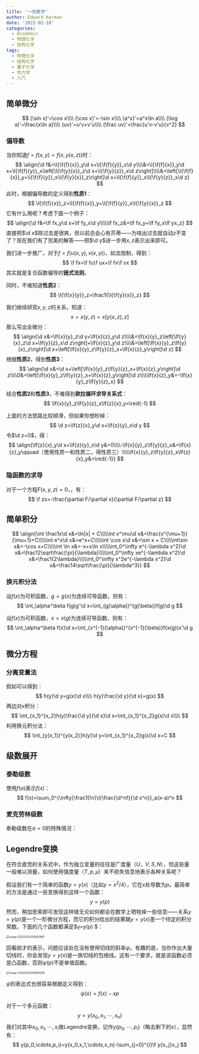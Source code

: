 ```yaml
---
title: '一些数学'
author: Edward Kerman
date: '2022-02-18'
categories:
  - Academic
  - 物理化学
  - 结构化学
tags:
  - 物理化学
  - 结构化学
  - 量子化学
  - 热力学
  - 入门
---
```

<!-- \(
  \def\d{{\mathrm d}}
	\def\B{{\mathrm B}}
	\def\A{{\mathrm A}}
	\def\m{{\mathrm m}}
	\def\align #1{{\begin{align*} #1 \end{align*}}}
	\def\f #1#2{{\frac{\partial  #1}{\partial  #2}}}
	\def\l #1{{\left( #1\right)}}
	\def\red #1{{\color{red}{ #1}}}
	\def\green #1{{\color{green}{ #1}}}
	\def\blue #1{{\color{blue}{ #1}}}
	\def\bm #1{{\boldsymbol{ #1}}}
\)  -->

## 简单微分

$$
(\sin x)'=\cos x\\\\
(\cos x)'=-\sin x\\\\
(a^x)'=a^x\ln a\\\\
(\log a)'=\frac{x\ln a}\\\\
(uv)'=u'v+v'u\\\\
(\frac uv)'=\frac{u'v-v'u}{v^2}
$$

### 偏导数

当你知道$f=f(x,y)=f(x,y(x,z))$时：
$$
\align{\d f&=\l{\f{f}{x}}_y\d x+\l{\f{f}{y}}_x\d y\\\\&=\l{\f{f}{x}}_y\d x+\l{\f{f}{y}}_x\left[\l{\f{y}{x}}_z\d x+\l{\f{y}{z}}_x\d z\right]\\\\&=\left[\l{\f{f}{x}}_y+\l{\f{f}{y}}_x\l{\f{y}{x}}_z\right]\d x+\l{\f{f}{y}}_x\l{\f{y}{z}}_x\d z}
$$
此时，根据偏导数的定义得到**性质1**：
$$
\l{\f{f}{x}}_z=\l{\f{f}{x}}_y+\l{\f{f}{y}}_x\l{\f{y}{x}}_z
$$
它有什么用呢？考虑下面一个例子：
$$
\align{\d f&=\lf fx_y\d x+\lf fy_x\d y\\\\\lf fx_z&=\lf fx_y+\lf fy_x\lf yx_z}
$$
直接把$\d x$除过去是很爽，但以前总会心有芥蒂——为啥出过去就自动$z$不变了？现在我们有了完美的解答——把$\d y$进一步用$x,z$表示出来即可。

我们进一步推广，对于$f=f(u(x,y),v(x,y))$，如法炮制，得到：
$$
\f fx=\f fu\f ux+\f fv\f vx
$$
其实就是复合函数偏导的<b>链式法则</b>。

同时，不难知道**性质2**：
$$
\l{\f{x}{y}}_z=\frac1{\l{\f{y}{x}}_z}
$$

我们继续研究$x,y,z$的关系，知道：
$$
x=x(y,z)=x\left[y(x,z),z\right]
$$
那么写出全微分：
$$
\align{\d x&=\lf{x}{y}_z\d y+\lf{x}{z}_y\d z\\\\&=\lf{x}{y}_z\left[\lf{y}{x}_z\d x+\lf{y}{z}_x\d z\right]+\lf{x}{z}_y\d z\\\\&=\left[\lf{x}{y}_z\lf{y}{x}_z\right]\d x+\left[\lf{x}{y}_z\lf{y}{z}_x+\lf{x}{z}_y\right]\d z}
$$
根据**性质2**，得到**性质3**：
$$
\align{\d x&=\d x+\left[\lf{x}{y}_z\lf{y}{z}_x+\lf{x}{z}_y\right]\d z\\\\0&=\left[\lf{x}{y}_z\lf{y}{z}_x+\lf{x}{z}_y\right]\d z\\\\\lf{x}{z}_y&=-\lf{x}{y}_z\lf{y}{z}_x}
$$

结合**性质2**和**性质3**，不难得到**欧拉循环求导关系式**：
$$
\lf{x}{y}_z\lf{y}{z}_x\lf{z}{x}_y=\red{-1}
$$

上面的方法思路比较顺滑，但如果你想秒掉：
$$
\d z=\lf{z}{x}_y\d x+\lf{z}{y}_x\d y
$$
令$\d z=0$，得：
$$
\align{\lf{z}{x}_y\d x+\lf{z}{y}_x\d y&=0\\\\-\lf{x}{y}_z\lf{y}{z}_x&=\lf{x}{z}_y\qquad（使用性质一和性质二，得性质三）\\\\\lf{x}{y}_z\lf{y}{z}_x\lf{z}{x}_y&=\red{-1}}
$$

### 隐函数的求导

对于一个方程$F(x,y,z)=0$，，有：
$$
\f zx=-\frac{\partial F/\partial x}{\partial F/\partial z}
$$

## 简单积分

$$
\align{\int \frac1x\d x&=\ln|x| + C\\\\\int x^\mu\d x&=\frac{x^{\mu+1}}{\mu+1}+C\\\\\int e^x\d x&=e^x+C\\\\\int \cos x\d x&=\sin x + C\\\\\int\sin x&=-\cos x+C\\\\\int \ln x&=-x+x\ln x\\\\\int_0^\infty e^{-\lambda x^2}\d x&=\frac12\sqrt\frac{\pi}{\lambda}\\\\\int_0^\infty xe^{-\lambda x^2}\d x&=\frac1{2\lambda}\\\\\int_0^\infty x^2e^{-\lambda x^2}\d x&=\frac14\sqrt\frac{\pi}{\lambda^3}}
$$

### 换元积分法

设$f(x)$为可积函数，$g=g(x)$为连续可导函数，则有：
$$
\int_\alpha^\beta f(g)g'\d x=\int_{g(\alpha)}^{g(\beta)}f(g)\d g
$$

设$f(x)$为可积函数，$x=x(g)$为连续可导函数，则有：
$$
\int_\alpha^\beta f(x)\d x=\int_{x^{-1}(\alpha)}^{x^{-1}(\beta)}f(x(g))x'\d g
$$

## 微分方程

### 分离变量法

假如可以得到：
$$
h(y)\d y=g(x)\d x\\\\
h(y)\frac{\d y}{\d x}=g(x)
$$
两边对$x$积分：
$$
\int_{x_1}^{x_2}h(y)\frac{\d y}{\d x}\d x=\int_{x_1}^{x_2}g(x)\d x\\\\
$$
利用换元积分法：
$$
\int_{y(x_1)}^{y(x_2)}h(y)\d y=\int_{x_1}^{x_2}g(x)\d x+C
$$

## 级数展开

### 泰勒级数

使用$f(a)$表示$f(x)$：
$$
f(x)=\sum_0^{\infty}\frac1{!n}\l{\frac{\d^nf}{\d x^n}}_a(x-a)^n
$$

### 麦克劳林级数

泰勒级数在$a=0$的特殊情况：

## Legendre变换

在符合直觉的关系式中，作为独立变量的往往是广度量（$U，V,S,N$），但这些量一般难以测量，如何使用强度量（$T,p,\mu$）来不损失信息地表示各种关系呢？

假设我们有一个简单的函数$y=y(x)$（比如$y={x^2}/4$），它在$x$处导数为$p$。最简单的方法是通过一些变换得到这样一个函数：
$$
y=y(p)
$$
然而，稍加思索即可发现这样做无论如何都会在数学上牺牲掉一些信息——关系$y=y(p)$是一个一阶微分方程，而它的积分给出的结果跟$y=y(x)$差一个待定的积分常数。下面的几个函数都满足$y=y(p)		$：

<img src="https://tva1.sinaimg.cn/large/e6c9d24ely1h0k446w4rsj20k00cy3z6.jpg" alt="image-20220323205820661" style="zoom:50%;" />

回看刚才的表示，问题应该处在没有使用切线的斜率$\psi$。有趣的是，当你作出大量切线时，你会发现$y=y(x)$是一族切线的包络线。这有一个要求，就是该函数必须是凸函数，否则$\psi(p)$不是单值函数。

<img src="https://tva1.sinaimg.cn/large/e6c9d24ely1h0k4fdk1bej20k00cymya.jpg" alt="image-20220323210905009" style="zoom:50%;" />

$\psi$的表达式也很容易根据定义得到：
$$
\psi(x)=f(x)-xp
$$

对于一个多元函数：
$$
y=y(x_0,x_1,\cdots,x_n)
$$
我们对其中$x_0,x_1,\cdots,x_i$做Legendre变换，记作$y(p_0,\cdots,p_i)$（略去剩下的$x$），显然有：
$$
y(p_0,\cdots,p_i)=y(x_0,x_1,\cdots,x_n)-\sum_{j=0}^{i}\f y{x_j}x_j
$$
